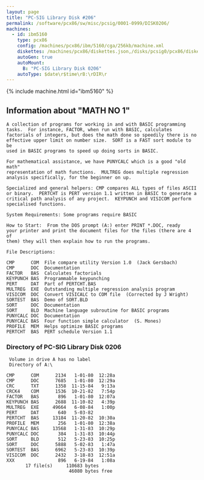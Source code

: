 ```yaml
---
layout: page
title: "PC-SIG Library Disk #206"
permalink: /software/pcx86/sw/misc/pcsig/0001-0999/DISK0206/
machines:
  - id: ibm5160
    type: pcx86
    config: /machines/pcx86/ibm/5160/cga/256kb/machine.xml
    diskettes: /machines/pcx86/diskettes.json,/disks/pcsig0/pcx86/diskettes.json
    autoGen: true
    autoMount:
      B: "PC-SIG Library Disk 0206"
    autoType: $date\r$time\rB:\rDIR\r
---
```


{% include machine.html id="ibm5160" %}

## Information about "MATH NO 1"

    A collection of programs for working in and with BASIC programming
    tasks.  For instance, FACTOR, when run with BASIC, calculates
    factorials of integers, but does the math done so speedily there is no
    effective upper limit on number size.  SORT is a FAST sort module to be
    used in BASIC programs to speed up doing sorts in BASIC.
    
    For mathematical assistance, we have PUNYCALC which is a good "old math"
    representation of math functions.  MULTREG does multiple regression
    analysis specifically, for the beginner on up.
    
    Specialized and general helpers: CMP compares ALL types of files ASCII
    or binary.  PERTCHT is PERT version 1.1 written in BASIC to generate a
    critical path analysis of any project.  KEYPUNCH and VISICOM perform
    specialised functions.
    
    System Requirements: Some programs require BASIC
    
    How to Start:  From the DOS prompt (A:) enter PRINT *.DOC, ready
    your printer and print the document files for the files (there are 4 of
    them) they will then explain how to run the programs.
    
    File Descriptions:
    
    CMP      COM  File compare utility Version 1.0  (Jack Gersbach)
    CMP      DOC  Documentation
    FACTOR   BAS  Calculates factorials
    KEYPUNCH BAS  Programmable keypunching
    PERT     DAT  Part of PERTCHT.BAS
    MULTREG  EXE  Outstanding multiple regression analysis program
    VISICOM  DOC  Convert VISICALC to COM file  (Corrected by J Wright)
    SORTEST  BAS  Demo of SORT.BLD
    SORT     DOC  Documentation
    SORT     BLD  Machine language subroutine for BASIC programs
    PUNYCALC DOC  Documentation
    PUNYCALC BAS  Four function simple calculator  (S. Mones)
    PROFILE  MEM  Helps optimize BASIC programs
    PERTCHT  BAS  PERT schedule Version 1.1

### Directory of PC-SIG Library Disk 0206

     Volume in drive A has no label
     Directory of A:\

    CMP      COM      2134   1-01-80  12:28a
    CMP      DOC      7685   1-01-80  12:29a
    CRC      TXT      1358  11-15-84   9:13a
    CRCK4    COM      1536  10-21-82   7:54p
    FACTOR   BAS       896   1-01-80  12:07a
    KEYPUNCH BAS      2688  11-10-82   4:39p
    MULTREG  EXE     49664   6-08-84   1:00p
    PERT     DAT       640   5-03-82
    PERTCHT  BAS     13184  11-20-82  10:30a
    PROFILE  MEM       256   1-01-80  12:38a
    PUNYCALC BAS     13568   1-31-83  10:29p
    PUNYCALC DOC       384   1-31-83  10:44p
    SORT     BLD       512   5-23-83  10:25p
    SORT     DOC      5888   5-02-83   1:47a
    SORTEST  BAS      6962   5-23-83  10:39p
    VISICOM  DOC      2432   3-18-83  12:51a
    XXX                896   6-19-84   1:08a
           17 file(s)     110683 bytes
                           46080 bytes free
